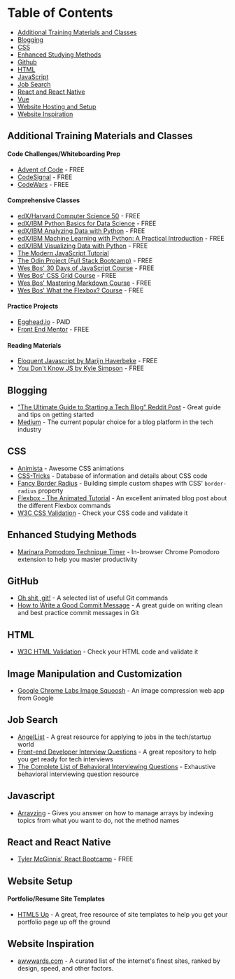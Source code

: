 # Table of Contents

- [Additional Training Materials and Classes](#additional-training-materials-and-classes)
- [Blogging](#blogging)
- [CSS](#css)
- [Enhanced Studying Methods](#enhanced-studying-methods)
- [Github](#github)
- [HTML](#html)
- [JavaScript](#javascript)
- [Job Search](#job-search)
- [React and React Native](#react-and-react-native)
- [Vue](#vue.js)
- [Website Hosting and Setup](#website-hosting-and-setup)
- [Website Inspiration](#website-inspiration)

## Additional Training Materials and Classes

#### Code Challenges/Whiteboarding Prep

- [Advent of Code](https://adventofcode.com/) - FREE
- [CodeSignal](https://codesignal.com/) - FREE
- [CodeWars](https://www.codewars.com/) - FREE

#### Comprehensive Classes

- [edX/Harvard Computer Science 50](https://courses.edx.org/courses/course-v1:HarvardX+CS50+X/course/) - FREE
- [edX/IBM Python Basics for Data Science](https://www.edx.org/course/python-basics-for-data-science-ibm) - FREE
- [edX/IBM Analyzing Data with Python](https://www.edx.org/course/data-analysis-with-python) - FREE
- [edX/IBM Machine Learning with Python: A Practical Introduction](https://www.edx.org/course/machine-learning-with-python) - FREE
- [edX/IBM Visualizing Data with Python](https://www.edx.org/course/data-visualization-with-python) - FREE
- [The Modern JavaScript Tutorial](https://javascript.info/)
- [The Odin Project (Full Stack Bootcamp)](https://www.theodinproject.com/) - FREE
- [Wes Bos' 30 Days of JavaScript Course](https://javascript30.com/) - FREE
- [Wes Bos' CSS Grid Course](https://cssgrid.io/) - FREE
- [Wes Bos' Mastering Markdown Course](https://masteringmarkdown.com/) - FREE
- [Wes Bos' What the Flexbox? Course](https://flexbox.io/) - FREE

#### Practice Projects

- [Egghead.io](https://egghead.io/browse/frameworks) - PAID
- [Front End Mentor](https://www.frontendmentor.io/challenges) - FREE

#### Reading Materials

- [Eloquent Javascript by Marijn Haverbeke](https://github.com/marijnh/Eloquent-JavaScript) - FREE
- [You Don't Know JS by Kyle Simpson](https://github.com/getify/You-Dont-Know-JS) - FREE

## Blogging

- ["The Ultimate Guide to Starting a Tech Blog" Reddit Post](https://www.reddit.com/r/Blogging/comments/8u88cu/the_ultimate_guide_to_starting_a_tech_blog/) - Great guide and tips on getting started
- [Medium](https://medium.com/) - The current popular choice for a blog platform in the tech industry

## CSS

- [Animista](https://css-tricks.com/) - Awesome CSS animations
- [CSS-Tricks](https://css-tricks.com/) - Database of information and details about CSS code
- [Fancy Border Radius](https://github.com/9elements/fancy-border-radius) - Building simple custom shapes with CSS' `border-radius` property
- [Flexbox - The Animated Tutorial](https://medium.com/@js_tut/flexbox-the-animated-tutorial-8075cbe4c1b2?sk=fa94a4ec74ddef706e41d3011eecc184%3Fv%3D2) - An excellent animated blog post about the different Flexbox commands
- [W3C CSS Validation](https://jigsaw.w3.org/css-validator/) - Check your CSS code and validate it

## Enhanced Studying Methods

- [Marinara Pomodoro Technique Timer](https://chrome.google.com/webstore/detail/marinara-pomodoro%C2%AE-assist/lojgmehidjdhhbmpjfamhpkpodfcodef?hl=en) - In-browser Chrome Pomodoro extension to help you master productivity

## GitHub

- [Oh shit, git!](https://ohshitgit.com/) - A selected list of useful Git commands
- [How to Write a Good Commit Message](https://chris.beams.io/posts/git-commit/) - A great guide on writing clean and best practice commit messages in Git

## HTML

- [W3C HTML Validation](https://validator.w3.org/) - Check your HTML code and validate it

## Image Manipulation and Customization

- [Google Chrome Labs Image Squoosh](https://github.com/GoogleChromeLabs/squoosh) - An image compression web app from Google

## Job Search

- [AngelList](https://angel.co/) - A great resource for applying to jobs in the tech/startup world
- [Front-end Developer Interview Questions](https://github.com/h5bp/Front-end-Developer-Interview-Questions) - A great repository to help you get ready for tech interviews
- [The Complete List of Behavioral Interviewing Questions](https://www.hsu.edu/Career/completelistofbehavioral.pdf) - Exhaustive behavioral interviewing question resource

## Javascript

- [Arrayzing](https://gist.github.com/ourmaninamsterdam/1be9a5590c9cf4a0ab42#user-content-create-an-array) - Gives you answer on how to manage arrays by indexing topics from what you want to do, not the method names

## React and React Native

- [Tyler McGinnis' React Bootcamp](https://tylermcginnis.com/free-react-bootcamp/) - FREE

## Website Setup

#### Portfolio/Resume Site Templates

- [HTML5 Up](https://html5up.net/) - A great, free resource of site templates to help you get your portfolio page up off the ground

## Website Inspiration

- [awwwards.com](https://www.awwwards.com/) - A curated list of the internet's finest sites, ranked by design, speed, and other factors.
